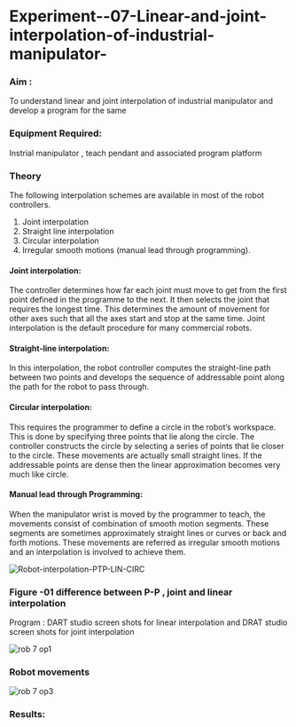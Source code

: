 # Experiment--07-Linear-and-joint-interpolation-of-industrial-manipulator-

### Aim :

To understand linear and joint interpolation of industrial manipulator and develop a program for the same 
      
### Equipment Required: 

Instrial manipulator , teach pendant and associated program platform 
      
### Theory 

The following interpolation schemes are available in most of the robot controllers.
 1. Joint interpolation
 2. Straight line interpolation
 3. Circular interpolation
 4. Irregular smooth motions (manual lead through programming).
 
#### Joint interpolation: 

The controller determines how far each joint must move to get from the first point defined in the programme to the next. It then selects the joint that
requires the longest time. This determines the amount of movement for other axes such that all the axes start and stop at the same time. Joint interpolation is the default procedure for many commercial robots.

#### Straight-line interpolation: 

In this interpolation, the robot controller computes the straight-line path between two points and develops the sequence of addressable point along the path for the robot to pass through.

#### Circular interpolation: 

This requires the programmer to define a circle in the
robot’s workspace. This is done by specifying three points that lie along the circle. The controller constructs the circle by selecting a series of points that lie closer to the circle. These movements are actually small straight lines. If the addressable points are dense then the linear approximation becomes very much like circle.


#### Manual lead through Programming:

When the manipulator wrist is moved by the programmer to teach, the movements consist of combination of smooth motion segments. These segments are sometimes approximately straight lines or curves or back and forth motions. These movements are referred as irregular smooth motions and an interpolation is involved to achieve them.


![Robot-interpolation-PTP-LIN-CIRC](https://user-images.githubusercontent.com/36288975/201615171-d0886aaa-8220-4b0c-8a1d-3d8a5c69c76a.png)

### Figure -01 difference between P-P , joint and linear interpolation 
Program :
DART studio screen shots for linear interpolation and DRAT studio screen shots for joint interpolation

![rob 7 op1](https://user-images.githubusercontent.com/115128955/203238283-caeaeed0-49e3-4730-aca2-1506f91d0489.jpg)


### Robot movements 


![rob 7 op3](https://user-images.githubusercontent.com/115128955/203238435-62885125-d57a-47aa-b75e-3334e1704eac.jpg)

### Results:  
